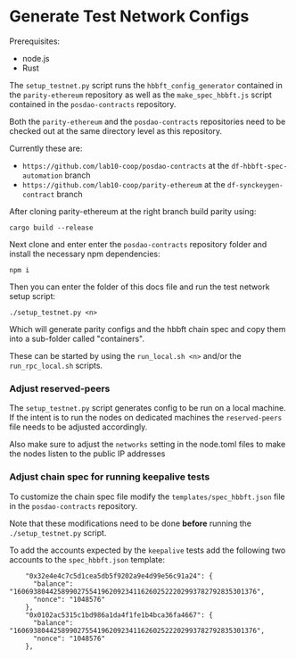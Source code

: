 # Generate Test Network Configs

Prerequisites:
* node.js
* Rust

The `setup_testnet.py` script runs the `hbbft_config_generator` contained in the `parity-ethereum` repository as well as the `make_spec_hbbft.js` script contained in the `posdao-contracts` repository.

Both the `parity-ethereum` and the `posdao-contracts` repositories need to be checked out at the same directory level as this repository.

Currently these are:
* `https://github.com/lab10-coop/posdao-contracts` at the `df-hbbft-spec-automation` branch 
* `https://github.com/lab10-coop/parity-ethereum` at the `df-synckeygen-contract` branch

After cloning parity-ethereum at the right branch build parity using:
```
cargo build --release
```

Next clone and enter enter the `posdao-contracts` repository folder and install the necessary npm dependencies:
```
npm i
```

Then you can enter the folder of this docs file and run the test network setup script:
```
./setup_testnet.py <n>
```

Which will generate parity configs and the hbbft chain spec and copy them into a sub-folder called "containers".

These can be started by using the `run_local.sh <n>` and/or the `run_rpc_local.sh` scripts.

### Adjust reserved-peers

The `setup_testnet.py` script generates config to be run on a local machine.
If the intent is to run the nodes on dedicated machines the `reserved-peers` file needs to be adjusted accordingly.

Also make sure to adjust the `networks` setting in the node.toml files to make the nodes listen to the public IP addresses

### Adjust chain spec for running keepalive tests

To customize the chain spec file modify the `templates/spec_hbbft.json` file in the `posdao-contracts` repository.

Note that these modifications need to be done **before** running the `./setup_testnet.py` script.

To add the accounts expected by the `keepalive` tests add the following two accounts to the `spec_hbbft.json` template:
```
    "0x32e4e4c7c5d1cea5db5f9202a9e4d99e56c91a24": { 
      "balance": "1606938044258990275541962092341162602522202993782792835301376", 
      "nonce": "1048576" 
    },
    "0x0102ac5315c1bd986a1da4f1fe1b4bca36fa4667": { 
      "balance": "1606938044258990275541962092341162602522202993782792835301376", 
      "nonce": "1048576" 
    },
```